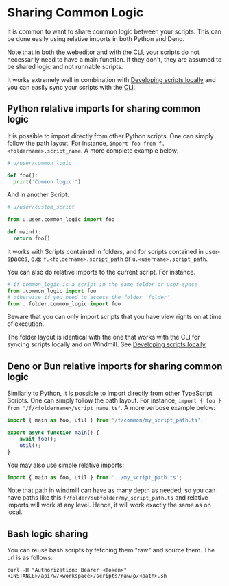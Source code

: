 # Sharing Common Logic

It is common to want to share common logic between your scripts. This can be done easily using relative imports in both Python and Deno.

Note that in both the webeditor and with the CLI, your scripts do not necessarily need to have a main function. If they don't, they are assumed to be shared logic and not runnable scripts.

It works extremely well in combination with [Developing scripts locally](../4_local_development/index.mdx) and you can easily sync your scripts with the [CLI](../3_cli/index.mdx).

## Python relative imports for sharing common logic

It is possible to import directly from other Python scripts. One can simply
follow the path layout. For instance,
`import foo from f.<foldername>.script_name`. A more complete example below:

```python
# u/user/common_logic

def foo():
  print('Common logic!')
```

And in another Script:

```python
# u/user/custom_script

from u.user.common_logic import foo

def main():
  return foo()
```

It works with Scripts contained in folders, and for scripts contained in
user-spaces, e.g: `f.<foldername>.script_path` or `u.<username>.script_path`.

You can also do relative imports to the current script. For instance.

```python
# if common_logic is a script in the same folder or user-space
from .common_logic import foo
# otherwise if you need to access the folder 'folder'
from ..folder.common_logic import foo
```

Beware that you can only import scripts that you have view rights on at time of execution.

The folder layout is identical with the one that works with the CLI for syncing
scripts locally and on Windmill. See [Developing scripts locally](../4_local_development/index.mdx)

## Deno or Bun relative imports for sharing common logic

Similarly to Python, it is possible to import directly from other TypeScript
Scripts. One can simply follow the path layout. For instance,
`import { foo } from "/f/<foldername>/script_name.ts"`. A more verbose example
below:

```typescript
import { main as foo, util } from '/f/common/my_script_path.ts';

export async function main() {
	await foo();
	util();
}
```

You may also use simple relative imports:

```typescript
import { main as foo, util } from '../my_script_path.ts';
```

Note that path in windmill can have as many depth as needed, so you can have paths like this `f/folder/subfolder/my_script_path.ts` and relative imports will work at any level. Hence, it will work exactly the same as on local.

## Bash logic sharing

You can reuse bash scripts by fetching them "raw" and source them. The url is as follows:

```
curl -H "Authorization: Bearer <Token>" <INSTANCE>/api/w/<workspace>/scripts/raw/p/<path>.sh
```
